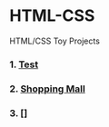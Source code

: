 # HTML-CSS
HTML/CSS Toy Projects

### 1. [Test](https://sr0020.github.io/HTML-CSS/Test/)
### 2. [Shopping Mall](https://sr0020.github.io/HTML-CSS/Shopping_Mall/)
### 3. []
